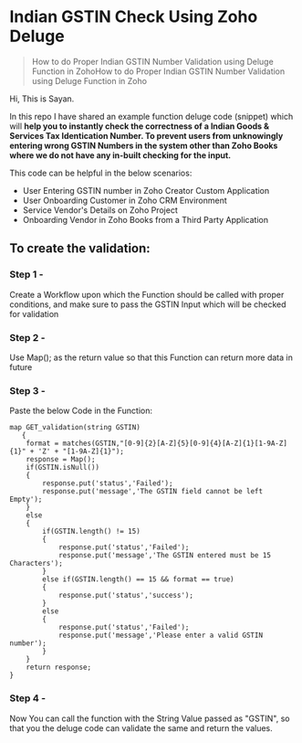 # Indian GSTIN Check Using Zoho Deluge

>How to do Proper Indian GSTIN Number Validation using Deluge Function in ZohoHow to do Proper Indian GSTIN Number Validation using Deluge Function in Zoho

Hi, This is Sayan.

In this repo I have shared an example function deluge code (snippet) which will **help you to instantly check the correctness of a Indian Goods & Services Tax Identication Number. To prevent users from unknowingly entering wrong GSTIN Numbers in the system other than Zoho Books where we do not have any in-built checking for the input.**

This code can be helpful in the below scenarios:
- User Entering GSTIN number in Zoho Creator Custom Application
- User Onboarding Customer in Zoho CRM Environment
- Service Vendor's Details on Zoho Project
- Onboarding Vendor in Zoho Books from a Third Party Application


## To create the validation:
### Step 1 -
Create a Workflow upon which the Function should be called with proper conditions, and make sure to pass the GSTIN Input which will be checked for validation
### Step 2 -
Use Map(); as the return value so that this Function can return more data in future
### Step 3 -
Paste the below Code in the Function:
```
map GET_validation(string GSTIN)
   {
   	format = matches(GSTIN,"[0-9]{2}[A-Z]{5}[0-9]{4}[A-Z]{1}[1-9A-Z]{1}" + 'Z' + "[1-9A-Z]{1}");
   	response = Map();
   	if(GSTIN.isNull())
   	{
   		response.put('status','Failed');
   		response.put('message','The GSTIN field cannot be left Empty');
   	}
   	else
   	{
   		if(GSTIN.length() != 15)
   		{
   			response.put('status','Failed');
   			response.put('message','The GSTIN entered must be 15 Characters');
   		}
   		else if(GSTIN.length() == 15 && format == true)
   		{
   			response.put('status','success');
   		}
   		else
   		{
   			response.put('status','Failed');
   			response.put('message','Please enter a valid GSTIN number');
   		}
   	}
   	return response;
}
```
### Step 4 -
Now You can call the function with the String Value passed as "GSTIN", so that you the deluge code can validate the same and return the values.